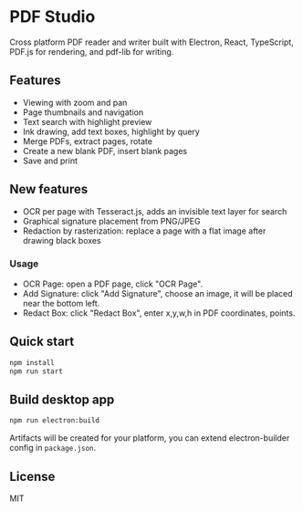 # PDF Studio

Cross platform PDF reader and writer built with Electron, React, TypeScript, PDF.js for rendering, and pdf-lib for writing.

## Features

- Viewing with zoom and pan
- Page thumbnails and navigation
- Text search with highlight preview
- Ink drawing, add text boxes, highlight by query
- Merge PDFs, extract pages, rotate
- Create a new blank PDF, insert blank pages
- Save and print

## New features

- OCR per page with Tesseract.js, adds an invisible text layer for search
- Graphical signature placement from PNG/JPEG
- Redaction by rasterization: replace a page with a flat image after drawing black boxes

### Usage

- OCR Page: open a PDF page, click "OCR Page".
- Add Signature: click "Add Signature", choose an image, it will be placed near the bottom left.
- Redact Box: click "Redact Box", enter x,y,w,h in PDF coordinates, points.

## Quick start

```bash
npm install
npm run start
```

## Build desktop app

```bash
npm run electron:build
```

Artifacts will be created for your platform, you can extend electron-builder config in `package.json`.

## License

MIT
